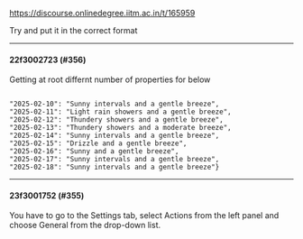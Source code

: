 https://discourse.onlinedegree.iitm.ac.in/t/165959

Try and put it in the correct format</p><hr>

<h4>22f3002723 (#356)</h4>
<p>Getting at root differnt number of properties for below</p>
<pre><code class="lang-auto">
"2025-02-10": "Sunny intervals and a gentle breeze",
"2025-02-11": "Light rain showers and a gentle breeze",
"2025-02-12": "Thundery showers and a gentle breeze",
"2025-02-13": "Thundery showers and a moderate breeze",
"2025-02-14": "Sunny intervals and a gentle breeze",
"2025-02-15": "Drizzle and a gentle breeze",
"2025-02-16": "Sunny and a gentle breeze",
"2025-02-17": "Sunny intervals and a gentle breeze",
"2025-02-18": "Sunny intervals and a gentle breeze"}
</code></pre><hr>

<h4>23f3001752 (#355)</h4>
<p>You have to go to the Settings tab, select Actions from the left panel and choose General from the drop-down list.